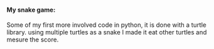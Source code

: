 #### My snake game: 
Some of my first more involved code in python, it is done with a turtle library. using multiple turtles as a snake I made it eat other turtles and mesure the score.
